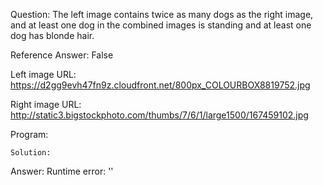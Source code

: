 Question: The left image contains twice as many dogs as the right image, and at least one dog in the combined images is standing and at least one dog has blonde hair.

Reference Answer: False

Left image URL: https://d2gg9evh47fn9z.cloudfront.net/800px_COLOURBOX8819752.jpg

Right image URL: http://static3.bigstockphoto.com/thumbs/7/6/1/large1500/167459102.jpg

Program:

```
Solution:
```
Answer: Runtime error: ''


